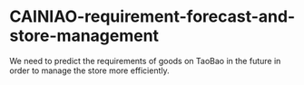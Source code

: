 # CAINIAO-requirement-forecast-and-store-management
We need to predict the requirements of goods on TaoBao in the future in order to manage the store more efficiently.
